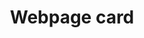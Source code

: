 ---
type: card
title: "Webpage card"
sidebar_label: Webpage
description: "The webpage card allows you to embed your favorite webpage right into Home Assistant."
---